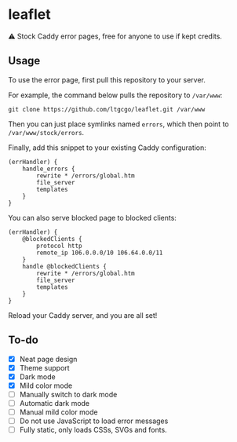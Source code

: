 # leaflet
⚠️ Stock Caddy error pages, free for anyone to use if kept credits.

## Usage
To use the error page, first pull this repository to your server.

For example, the command below pulls the repository to `/var/www`:
```
git clone https://github.com/ltgcgo/leaflet.git /var/www
```

Then you can just place symlinks named `errors`, which then point to `/var/www/stock/errors`.

Finally, add this snippet to your existing Caddy configuration:
```
(errHandler) {
	handle_errors {
		rewrite * /errors/global.htm
		file_server
		templates
	}
}
```

You can also serve blocked page to blocked clients:
```
(errHandler) {
	@blockedClients {
		protocol http
		remote_ip 106.0.0.0/10 106.64.0.0/11
	}
	handle @blockedClients {
		rewrite * /errors/global.htm
		file_server
		templates
	}
}
```

Reload your Caddy server, and you are all set!

## To-do
- [x] Neat page design
- [x] Theme support
- [x] Dark mode
- [x] Mild color mode
- [ ] Manually switch to dark mode
- [ ] Automatic dark mode
- [ ] Manual mild color mode
- [ ] Do not use JavaScript to load error messages
- [ ] Fully static, only loads CSSs, SVGs and fonts.
